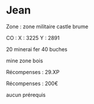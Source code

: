 # Jean

Zone : zone militaire castle brume

CO : X : 3225 Y : 2891

20 minerai fer 40 buches

mine zone bois&#x20;

Récompenses : 29.XP

Récompenses : 200€

aucun prérequis

